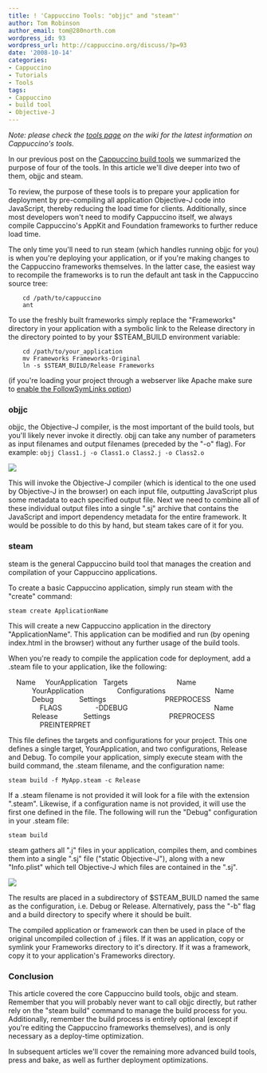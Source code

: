```yaml
---
title: ! 'Cappuccino Tools: "objjc" and "steam"'
author: Tom Robinson
author_email: tom@280north.com
wordpress_id: 93
wordpress_url: http://cappuccino.org/discuss/?p=93
date: '2008-10-14'
categories:
- Cappuccino
- Tutorials
- Tools
tags:
- Cappuccino
- build tool
- Objective-J
---
```



_Note: please check the [tools page](https://github.com/cappuccino/cappuccino/wiki/tools) on the wiki for the latest information on Cappuccino's tools._

In our previous post on the [Cappuccino build tools](http://cappuccino.org/discuss/2008/10/06/the-cappuccino-build-tools/) we summarized the purpose of four of the tools. In this article we'll dive deeper into two of them, objjc and steam.

To review, the purpose of these tools is to prepare your application for deployment by pre-compiling all application Objective-J code into JavaScript, thereby reducing the load time for clients. Additionally, since most developers won't need to modify Cappuccino itself, we always compile Cappuccino's AppKit and Foundation frameworks to further reduce load time.

The only time you'll need to run steam (which handles running objjc for you) is when you're deploying your application, or if you're making changes to the Cappuccino frameworks themselves. In the latter case, the easiest way to recompile the frameworks is to run the default ant task in the Cappuccino source tree:

		cd /path/to/cappuccino
		ant

To use the freshly built frameworks simply replace the "Frameworks" directory in your application with a symbolic link to the Release directory in the directory pointed to by your $STEAM_BUILD environment variable:

		cd /path/to/your_application
		mv Frameworks Frameworks-Original
		ln -s $STEAM_BUILD/Release Frameworks

(if you're loading your project through a webserver like Apache make sure to [enable the FollowSymLinks option](http://tlrobinson.net/blog/?p=40))

### objjc

 objjc, the Objective-J compiler, is the most important of the build tools, but you'll likely never invoke it directly. objj can take any number of parameters as input filenames and output filenames (preceded by the "-o" flag). For example:
``objj Class1.j -o Class1.o Class2.j -o Class2.o``

![](/img/cpo-uploads/2008/10/objjc1.png)

This will invoke the Objective-J compiler (which is identical to the one used by Objective-J in the browser) on each input file, outputting JavaScript plus some metadata to each specified output file. Next we need to combine all of these individual output files into a single ".sj" archive that contains the JavaScript and import dependency metadata for the entire framework. It would be possible to do this by hand, but steam takes care of it for you.

### steam

steam is the general Cappuccino build tool that manages the creation and compilation of your Cappuccino applications.

To create a basic Cappuccino application, simply run steam with the "create" command:

``steam create ApplicationName``

This will create a new Cappuccino application in the directory "ApplicationName". This application can be modified and run (by opening index.html in the browser) without any further usage of the build tools.

When you're ready to compile the application code for deployment, add a .steam file to your application, like the following:

<?xml version="1.0" encoding="UTF-8"?>
<!DOCTYPE plist PUBLIC "-//Apple//DTD PLIST 1.0//EN" "http://www.apple.com/DTDs/PropertyList-1.0.dtd">
<plist version="1.0">
<dict>
 &nbsp;&nbsp;&nbsp;&nbsp;<key>Name</key>
 &nbsp;&nbsp;&nbsp;&nbsp;<string>YourApplication</string>
 &nbsp;&nbsp;<key>Targets</key>
 &nbsp;&nbsp;<array>
 &nbsp;&nbsp;&nbsp;&nbsp;&nbsp;&nbsp;&nbsp;&nbsp;<dict>
 &nbsp;&nbsp;&nbsp;&nbsp;&nbsp;&nbsp;&nbsp;&nbsp;&nbsp;&nbsp;&nbsp;&nbsp;<key>Name</key>
 &nbsp;&nbsp;&nbsp;&nbsp;&nbsp;&nbsp;&nbsp;&nbsp;&nbsp;&nbsp;&nbsp;&nbsp;<string>YourApplication</string>
 &nbsp;&nbsp;&nbsp;&nbsp;&nbsp;&nbsp;&nbsp;&nbsp;</dict>
 &nbsp;&nbsp;</array>
 &nbsp;&nbsp;&nbsp;&nbsp;<key>Configurations</key>
 &nbsp;&nbsp;<array>
 &nbsp;&nbsp;&nbsp;&nbsp;&nbsp;&nbsp;&nbsp;&nbsp;<dict>
 &nbsp;&nbsp;&nbsp;&nbsp;&nbsp;&nbsp;&nbsp;&nbsp;&nbsp;&nbsp;&nbsp;&nbsp;<key>Name</key>
 &nbsp;&nbsp;&nbsp;&nbsp;&nbsp;&nbsp;&nbsp;&nbsp;&nbsp;&nbsp;&nbsp;&nbsp;<string>Debug</string>
 &nbsp;&nbsp;&nbsp;&nbsp;&nbsp;&nbsp;&nbsp;&nbsp;&nbsp;&nbsp;&nbsp;&nbsp;<key>Settings</key>
 &nbsp;&nbsp;&nbsp;&nbsp;&nbsp;&nbsp;&nbsp;&nbsp;&nbsp;&nbsp;&nbsp;&nbsp;<dict>
 &nbsp;&nbsp;&nbsp;&nbsp;&nbsp;&nbsp;&nbsp;&nbsp;&nbsp;&nbsp;&nbsp;&nbsp;&nbsp;&nbsp;&nbsp;&nbsp;<key>PREPROCESS</key>
 &nbsp;&nbsp;&nbsp;&nbsp;&nbsp;&nbsp;&nbsp;&nbsp;&nbsp;&nbsp;&nbsp;&nbsp;&nbsp;&nbsp;&nbsp;&nbsp;<true/>
 &nbsp;&nbsp;&nbsp;&nbsp;&nbsp;&nbsp;&nbsp;&nbsp;&nbsp;&nbsp;&nbsp;&nbsp;&nbsp;&nbsp;&nbsp;&nbsp;<key>FLAGS</key>
 &nbsp;&nbsp;&nbsp;&nbsp;&nbsp;&nbsp;&nbsp;&nbsp;&nbsp;&nbsp;&nbsp;&nbsp;&nbsp;&nbsp;&nbsp;&nbsp;<string>-DDEBUG</string>
 &nbsp;&nbsp;&nbsp;&nbsp;&nbsp;&nbsp;&nbsp;&nbsp;&nbsp;&nbsp;&nbsp;&nbsp;</dict>
 &nbsp;&nbsp;&nbsp;&nbsp;&nbsp;&nbsp;&nbsp;&nbsp;</dict>
 &nbsp;&nbsp;&nbsp;&nbsp;&nbsp;&nbsp;&nbsp;&nbsp;<dict>
 &nbsp;&nbsp;&nbsp;&nbsp;&nbsp;&nbsp;&nbsp;&nbsp;&nbsp;&nbsp;&nbsp;&nbsp;<key>Name</key>
 &nbsp;&nbsp;&nbsp;&nbsp;&nbsp;&nbsp;&nbsp;&nbsp;&nbsp;&nbsp;&nbsp;&nbsp;<string>Release</string>
 &nbsp;&nbsp;&nbsp;&nbsp;&nbsp;&nbsp;&nbsp;&nbsp;&nbsp;&nbsp;&nbsp;&nbsp;<key>Settings</key>
 &nbsp;&nbsp;&nbsp;&nbsp;&nbsp;&nbsp;&nbsp;&nbsp;&nbsp;&nbsp;&nbsp;&nbsp;<dict>
 &nbsp;&nbsp;&nbsp;&nbsp;&nbsp;&nbsp;&nbsp;&nbsp;&nbsp;&nbsp;&nbsp;&nbsp;&nbsp;&nbsp;&nbsp;&nbsp;<key>PREPROCESS</key>
 &nbsp;&nbsp;&nbsp;&nbsp;&nbsp;&nbsp;&nbsp;&nbsp;&nbsp;&nbsp;&nbsp;&nbsp;&nbsp;&nbsp;&nbsp;&nbsp;<true/>
 &nbsp;&nbsp;&nbsp;&nbsp;&nbsp;&nbsp;&nbsp;&nbsp;&nbsp;&nbsp;&nbsp;&nbsp;&nbsp;&nbsp;&nbsp;&nbsp;<key>PREINTERPRET</key>
 &nbsp;&nbsp;&nbsp;&nbsp;&nbsp;&nbsp;&nbsp;&nbsp;&nbsp;&nbsp;&nbsp;&nbsp;&nbsp;&nbsp;&nbsp;&nbsp;<true/>
 &nbsp;&nbsp;&nbsp;&nbsp;&nbsp;&nbsp;&nbsp;&nbsp;&nbsp;&nbsp;&nbsp;&nbsp;</dict>
 &nbsp;&nbsp;&nbsp;&nbsp;&nbsp;&nbsp;&nbsp;&nbsp;</dict>
 &nbsp;&nbsp;</array>
</dict>
</plist>

This file defines the targets and configurations for your project. This one defines a single target, YourApplication, and two configurations, Release and Debug. To compile your application, simply execute steam with the build command, the .steam filename, and the configuration name:

``steam build -f MyApp.steam -c Release``

If a .steam filename is not provided it will look for a file with the extension ".steam". Likewise, if a configuration name is not provided, it will use the first one defined in the file. The following will run the "Debug" configuration in your .steam file:

``steam build``

steam gathers all ".j" files in your application, compiles them, and combines them into a single ".sj" file ("static Objective-J"), along with a new "Info.plist" which tell Objective-J which files are contained in the ".sj".

![](/img/cpo-uploads/2008/10/steam1.png)

The results are placed in a subdirectory of $STEAM_BUILD named the same as the configuration, i.e. Debug or Release. Alternatively, pass the "-b" flag and a build directory to specify where it should be built.

The compiled application or framework can then be used in place of the original uncompiled collection of .j files. If it was an application, copy or symlink your Frameworks directory to it's directory. If it was a framework, copy it to your application's Frameworks directory.

### Conclusion

This article covered the core Cappuccino build tools, objjc and steam. Remember that you will probably never want to call objjc directly, but rather rely on the "steam build" command to manage the build process for you. Additionally, remember the build process is entirely optional (except if you're editing the Cappuccino frameworks themselves), and is only necessary as a deploy-time optimization.

In subsequent articles we'll cover the remaining more advanced build tools, press and bake, as well as further deployment optimizations.



